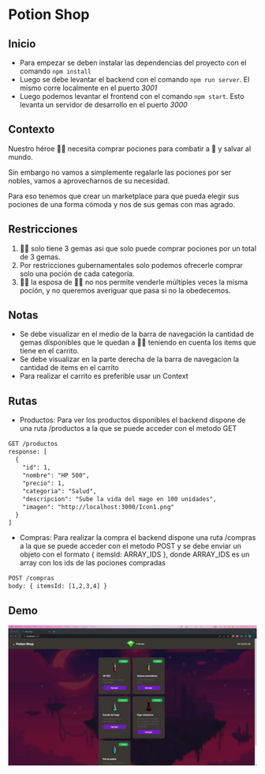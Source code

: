 # Potion Shop

## Inicio

- Para empezar se deben instalar las dependencias del proyecto con el comando `npm install`
- Luego se debe levantar el backend con el comando `npm run server`. El mismo corre localmente en el puerto _3001_
- Luego podemos levantar el frontend con el comando `npm start`. Esto levanta un servidor de desarrollo en el puerto _3000_

## Contexto

Nuestro héroe 🧙‍♂️ necesita comprar pociones para combatir a 🐉 y salvar al mundo.

Sin embargo no vamos a simplemente regalarle las pociones por ser nobles, vamos a aprovecharnos de su necesidad.

Para eso tenemos que crear un marketplace para que pueda elegir sus pociones de una forma cómoda y nos de sus gemas con mas agrado.

## Restricciones

1. 🧙‍♂️ solo tiene 3 gemas asi que solo puede comprar pociones por un total de 3 gemas.
2. Por restricciones gubernamentales solo podemos ofrecerle comprar solo una poción de cada categoría.
3. 🧝‍♀️ la esposa de 🧙‍♂️ no nos permite venderle múltiples veces la misma poción, y no queremos averiguar que pasa si no la obedecemos.

## Notas

- Se debe visualizar en el medio de la barra de navegación la cantidad de gemas disponibles que le quedan a 🧙‍♂️ teniendo en cuenta los items que tiene en el carrito.
- Se debe visualizar en la parte derecha de la barra de navegacion la cantidad de items en el carrito
- Para realizar el carrito es preferible usar un Context

## Rutas

- Productos: Para ver los productos disponibles el backend dispone de una ruta /productos a la que se puede acceder con el metodo GET

```
GET /productos
response: [
  {
    "id": 1,
    "nombre": "HP 500",
    "precio": 1,
    "categoria": "Salud",
    "descripcion": "Sube la vida del mago en 100 unidades",
    "imagen": "http://localhost:3000/Icon1.png"
  }
]
```

- Compras: Para realizar la compra el backend dispone una ruta /compras a la que se puede acceder con el metodo POST y se debe enviar un objeto con el formato { itemsId: ARRAY_IDS }, donde ARRAY_IDS es un array con los ids de las pociones compradas

```
POST /compras
body: { itemsId: [1,2,3,4] }
```

## Demo

![Alt Text](./demo.gif)
